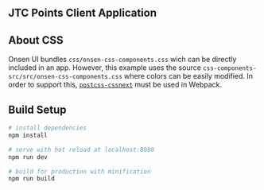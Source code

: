 ## JTC Points Client Application

## About CSS

Onsen UI bundles `css/onsen-css-components.css` wich can be directly included in an app. However, this example uses the source `css-components-src/src/onsen-css-components.css` where colors can be easily modified. In order to support this, [`postcss-cssnext`](https://github.com/MoOx/postcss-cssnext) must be used in Webpack.


## Build Setup

``` bash
# install dependencies
npm install

# serve with hot reload at localhost:8080
npm run dev

# build for production with minification
npm run build
```
